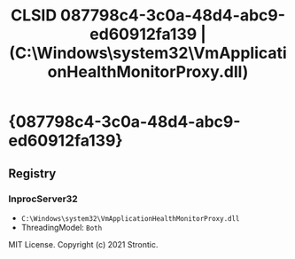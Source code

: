 ﻿---
title: "CLSID 087798c4-3c0a-48d4-abc9-ed60912fa139 | (C:\\Windows\\system32\\VmApplicationHealthMonitorProxy.dll)"
excerpt: What is COM-Object CLSID 087798c4-3c0a-48d4-abc9-ed60912fa139?
---

# {087798c4-3c0a-48d4-abc9-ed60912fa139}


## Registry


### InprocServer32

* `C:\Windows\system32\VmApplicationHealthMonitorProxy.dll`
* ThreadingModel: `Both`

MIT License. Copyright (c) 2021 Strontic.



